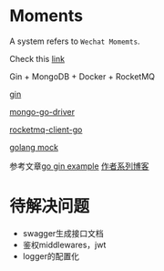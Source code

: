 # Moments

A system refers to `Wechat Momemts`.

Check this [link](https://github.com/golang-standards/project-layout) 


Gin + MongoDB + Docker + RocketMQ

[gin](https://github.com/gin-gonic/gin)

[mongo-go-driver](https://github.com/mongodb/mongo-go-driver)

[rocketmq-client-go](https://github.com/apache/rocketmq-client-go/blob/master/docs/Introduction.md)

[golang mock](https://github.com/golang/mock)



参考文章[go gin example](https://github.com/EDDYCJY/go-gin-example/blob/master/README_ZH.md)
[作者系列博客](https://eddycjy.com/posts/go/gin/2018-02-14-jwt/)


# 待解决问题

- swagger生成接口文档
- 鉴权middlewares，jwt
- logger的配置化